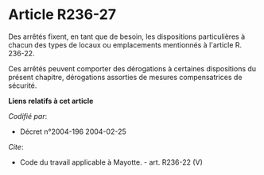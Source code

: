 # Article R236-27

Des arrêtés fixent, en tant que de besoin, les dispositions particulières à chacun des types de locaux ou emplacements
mentionnés à l'article R. 236-22.

Ces arrêtés peuvent comporter des dérogations à certaines dispositions du présent chapitre, dérogations assorties de mesures
compensatrices de sécurité.

**Liens relatifs à cet article**

_Codifié par_:

  - Décret n°2004-196 2004-02-25

_Cite_:

  - Code du travail applicable à Mayotte. - art. R236-22 (V)

